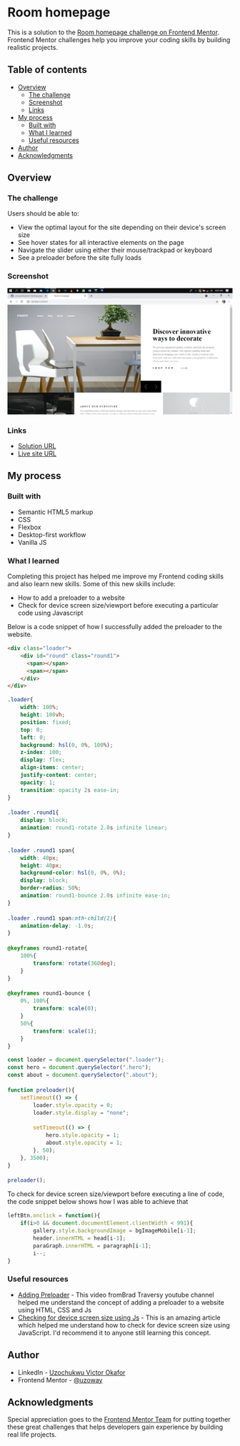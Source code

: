 # Room homepage 

This is a solution to the [Room homepage challenge on Frontend Mentor](https://www.frontendmentor.io/challenges/room-homepage-BtdBY_ENq). Frontend Mentor challenges help you improve your coding skills by building realistic projects. 

## Table of contents

- [Overview](#overview)
  - [The challenge](#the-challenge)
  - [Screenshot](#screenshot)
  - [Links](#links)
- [My process](#my-process)
  - [Built with](#built-with)
  - [What I learned](#what-i-learned)
  - [Useful resources](#useful-resources)
- [Author](#author)
- [Acknowledgments](#acknowledgments)

## Overview

### The challenge

Users should be able to:

- View the optimal layout for the site depending on their device's screen size
- See hover states for all interactive elements on the page
- Navigate the slider using either their mouse/trackpad or keyboard
- See a preloader before the site fully loads

### Screenshot

![](./screenshot.jpg)

### Links

- [Solution URL](https://your-solution-url.com)
- [Live site URL](https://your-live-site-url.com)

## My process

### Built with

- Semantic HTML5 markup
- CSS
- Flexbox
- Desktop-first workflow
- Vanilla JS

### What I learned

Completing this project has helped me improve my Frontend coding skills and also learn new skills. Some of this new skills include:

- How to add a preloader to a website
- Check for device screen size/viewport before executing a particular code using Javascript

Below is a code snippet of how I successfully added the preloader to the website.

```html
<div class="loader">
    <div id="round" class="round1">
      <span></span>
      <span></span>
    </div>
</div>
```

```css
.loader{
    width: 100%;
    height: 100vh;
    position: fixed;
    top: 0;
    left: 0;
    background: hsl(0, 0%, 100%);
    z-index: 100;
    display: flex;
    align-items: center;
    justify-content: center;
    opacity: 1;
    transition: opacity 2s ease-in;
}

.loader .round1{
    display: block;
    animation: round1-rotate 2.0s infinite linear;
}

.loader .round1 span{
    width: 40px;
    height: 40px;
    background-color: hsl(0, 0%, 0%);
    display: block;
    border-radius: 50%;
    animation: round1-bounce 2.0s infinite ease-in;
}

.loader .round1 span:nth-child(2){
    animation-delay: -1.0s;
}

@keyframes round1-rotate{
    100%{
        transform: rotate(360deg);
    }
}

@keyframes round1-bounce {
    0%, 100%{
        transform: scale(0);
    }
    50%{
        transform: scale(1);
    }
}
```

```js
const loader = document.querySelector(".loader");
const hero = document.querySelector(".hero");
const about = document.querySelector(".about");

function preloader(){
    setTimeout(() => {
        loader.style.opacity = 0;
        loader.style.display = "none";

        setTimeout(() => {
            hero.style.opacity = 1;
            about.style.opacity = 1;
        }, 50);
    }, 3500);
}

preloader();
```

To check for device screen size/viewport before executing a line of code, the code snippet below shows how I was able to achieve that

```js
leftBtn.onclick = function(){
    if(i>0 && document.documentElement.clientWidth < 991){
        gallery.style.backgroundImage = bgImageMobile[i-1];
        header.innerHTML = head[i-1];
        paraGraph.innerHTML = paragraph[i-1];
        i--;
}
```

### Useful resources

- [Adding Preloader](https://www.youtube.com/watch?v=BwhTKJFpKSw&t=78s) - This video fromBrad Traversy youtube channel helped me understand the concept of adding a preloader to a website using HTML, CSS and Js
- [Checking for device screen size using Js](https://responsivedesign.is/develop/javascript/conditionally-load-javascript-based-on-media-query/) - This is an amazing article which helped me understand how to check for device screen size using JavaScript. I'd recommend it to anyone still learning this concept.

## Author

- LinkedIn - [Uzochukwu Victor Okafor](https://www.linkedin.com/in/uzochukwuokafor/)
- Frontend Mentor - [@uzoway](https://www.frontendmentor.io/profile/uzoway)

## Acknowledgments

Special appreciation goes to the [Frontend Mentor Team](https://www.frontendmentor.io/) for putting together these great challenges that helps developers gain experience by building real life projects.